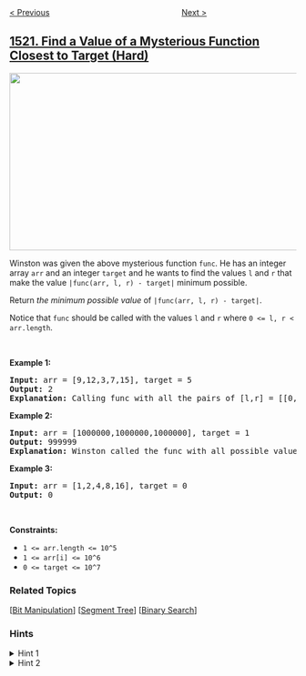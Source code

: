 <!--|This file generated by command(leetcode description); DO NOT EDIT.    |-->
<!--+----------------------------------------------------------------------+-->
<!--|@author    openset <openset.wang@gmail.com>                           |-->
<!--|@link      https://github.com/openset                                 |-->
<!--|@home      https://github.com/openset/leetcode                        |-->
<!--+----------------------------------------------------------------------+-->

[< Previous](../maximum-number-of-non-overlapping-substrings "Maximum Number of Non-Overlapping Substrings")
　　　　　　　　　　　　　　　　
[Next >](../diameter-of-n-ary-tree "Diameter of N-Ary Tree")

## [1521. Find a Value of a Mysterious Function Closest to Target (Hard)](https://leetcode.com/problems/find-a-value-of-a-mysterious-function-closest-to-target "找到最接近目标值的函数值")

<p><img alt="" src="https://assets.leetcode.com/uploads/2020/07/09/change.png" style="width: 635px; height: 312px;" /></p>

<p>Winston was given the above mysterious function <code>func</code>. He has an integer array <code>arr</code> and an integer <code>target</code> and he wants to find the values&nbsp;<code>l</code> and <code>r</code>&nbsp;that make&nbsp;the value <code>|func(arr, l, r) - target|</code> minimum possible.</p>

<p>Return <em>the minimum possible value</em> of <code>|func(arr, l, r) - target|</code>.</p>

<p>Notice that <code>func</code> should be called with the values&nbsp;<code>l</code> and <code>r</code> where <code>0 &lt;= l, r &lt; arr.length</code>.</p>

<p>&nbsp;</p>
<p><strong>Example 1:</strong></p>

<pre>
<strong>Input:</strong> arr = [9,12,3,7,15], target = 5
<strong>Output:</strong> 2
<strong>Explanation:</strong> Calling func with all the pairs of [l,r] = [[0,0],[1,1],[2,2],[3,3],[4,4],[0,1],[1,2],[2,3],[3,4],[0,2],[1,3],[2,4],[0,3],[1,4],[0,4]], Winston got the following results [9,12,3,7,15,8,0,3,7,0,0,3,0,0,0]. The value closest to 5 is 7 and 3, thus the minimum difference is 2.
</pre>

<p><strong>Example 2:</strong></p>

<pre>
<strong>Input:</strong> arr = [1000000,1000000,1000000], target = 1
<strong>Output:</strong> 999999
<strong>Explanation:</strong> Winston called the func with all possible values of [l,r] and he always got 1000000, thus the min difference is 999999.
</pre>

<p><strong>Example 3:</strong></p>

<pre>
<strong>Input:</strong> arr = [1,2,4,8,16], target = 0
<strong>Output:</strong> 0
</pre>

<p>&nbsp;</p>
<p><strong>Constraints:</strong></p>

<ul>
	<li><code>1 &lt;= arr.length &lt;= 10^5</code></li>
	<li><code>1 &lt;= arr[i] &lt;= 10^6</code></li>
	<li><code>0 &lt;= target &lt;= 10^7</code></li>
</ul>

### Related Topics
  [[Bit Manipulation](../../tag/bit-manipulation/README.md)]
  [[Segment Tree](../../tag/segment-tree/README.md)]
  [[Binary Search](../../tag/binary-search/README.md)]

### Hints
<details>
<summary>Hint 1</summary>
If the and value of sub-array arr[i...j] is ≥ the and value of the sub-array arr[i...j+1].
</details>

<details>
<summary>Hint 2</summary>
For each index i using binary search or ternary search find the index j where |target - AND(arr[i...j])| is minimum, minimize this value with the global answer.
</details>
